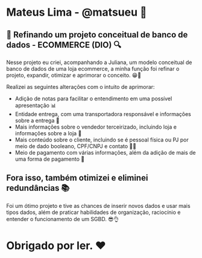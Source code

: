 # Mateus Lima - @matsueu 🙂

## 🎲 Refinando um projeto conceitual de banco de dados - ECOMMERCE (DIO) 🔍

Nesse projeto eu criei, acompanhando a Juliana, um modelo conceitual de banco de dados de uma loja ecommerce, a minha função foi refinar o projeto, expandir, otimizar e aprimorar o conceito. 😁🍦

Realizei as seguintes alterações com o intuito de aprimorar:

- Adição de notas para facilitar o entendimento em uma possível apresentação 📊
- Entidade entrega, com uma transportadora responsável e informações sobre a entrega 🚚
- Mais informações sobre o vendedor terceirizado, incluindo loja e informações sobre a loja 🏪
- Mais conteúdo sobre o cliente, incluindo se é pessoal física ou PJ por meio de dado booleano, CPF/CNPJ e contato 👨‍💼
- Meio de pagamento com várias informações, além da adição de mais de uma forma de pagamento 💱

## Fora isso, também otimizei e eliminei redundâncias 📚

Foi um ótimo projeto e tive as chances de inserir novos dados e usar mais tipos dados, além de praticar habilidades de organização, raciocínio e entender o funcionamento de um SGBD. 😎👌

# Obrigado por ler. ❤